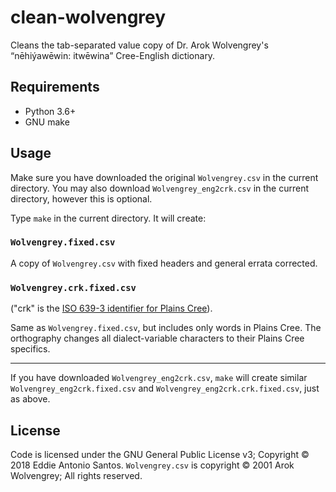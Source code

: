 clean-wolvengrey
================

Cleans the tab-separated value copy of Dr. Arok Wolvengrey's
“nēhiýawēwin: itwēwina” Cree-English dictionary.

Requirements
------------

 - Python 3.6+
 - GNU make

Usage
-----

Make sure you have downloaded the original `Wolvengrey.csv` in the
current directory. You may also download `Wolvengrey_eng2crk.csv` in the
current directory, however this is optional.

Type `make` in the current directory. It will create:

### `Wolvengrey.fixed.csv`

A copy of `Wolvengrey.csv` with fixed headers and general errata
corrected.

### `Wolvengrey.crk.fixed.csv`

("crk" is the [ISO 639-3 identifier for Plains Cree](https://iso639-3.sil.org/code/crk)).

Same as `Wolvengrey.fixed.csv`, but includes only words in Plains Cree.
The orthography changes all dialect-variable characters to their Plains
Cree specifics.

---

If you have downloaded `Wolvengrey_eng2crk.csv`, `make` will create
similar `Wolvengrey_eng2crk.fixed.csv` and
`Wolvengrey_eng2crk.crk.fixed.csv`, just as above.

License
-------

Code is licensed under the GNU General Public License v3;
Copyright © 2018 Eddie Antonio Santos.
`Wolvengrey.csv` is copyright © 2001 Arok Wolvengrey;
All rights reserved.
